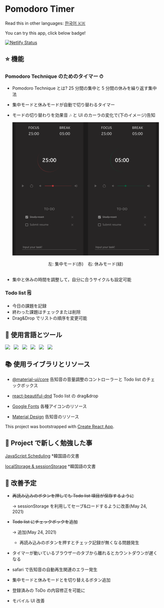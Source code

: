 # Pomodoro Timer

Read this in other languages: [한국어 🇰🇷](README.ko.md)

You can try this app, click below badge!
</br>

<a href="https://stoic-shaw-001338.netlify.app/" target="_blank">![Netlify Status](https://api.netlify.com/api/v1/badges/aea01573-e082-44b4-8617-12e71bf71494/deploy-status)</a>

## ⭐️ 機能

### Pomodoro Technique のためのタイマー ⏱

- Pomodoro Technique とは? 25 分間の集中と 5 分間の休みを繰り返す集中法
- 集中モードと休みモードが自動で切り替わるタイマー
- モードの切り替わりを効果音 🎶 と UI のカーラの変化で(下のイメージ)告知

  ![inApp](public/images/pomodoro.png)
     <center>左: 集中モード(赤)　右: 休みモード(緑)</center>
  <br/>

- 集中と休みの時間を調整して，自分に合うサイクルも設定可能

### Todo list 🗒

- 今日の課題を記録
- 終わった課題はチェックまたは削除
- Drag&Drop でリストの順序を変更可能

## 🦄 使用言語とツール

<p>
    <img src="https://img.shields.io/badge/HTML-E34F26?style=flat&logo=HTML5&logoColor=white"/>&nbsp;&nbsp;
    <img src="https://img.shields.io/badge/CSS-1572B6?style=flat&logo=CSS3&logoColor=white"/>&nbsp;&nbsp;
    <img src="https://img.shields.io/badge/JavaScript-F7DF1E?style=flat&logo=JavaScript&logoColor=black"/>&nbsp;&nbsp;
    <img src="https://img.shields.io/badge/PostCSS-DD3A0A?style=flat&logo=PostCSS&logoColor=white"/>&nbsp;&nbsp;
    <img src="https://img.shields.io/badge/React-61DAFB?style=flat&logo=React&logoColor=black"/>&nbsp;&nbsp;
    <img src="https://img.shields.io/badge/Yarn-2C8EBB?style=flat&logo=Yarn&logoColor=white"/>&nbsp;&nbsp;
 </p>

## 📚 使用ライブラリとリソース

- [@material-ui/core](https://material-ui.com/) 告知音の音量調整のコントローラーと Todo list のチェックボックス

- [react-beautiful-dnd](https://github.com/atlassian/react-beautiful-dnd) Todo list の drag&drop

- [Google Fonts](https://fonts.google.com/icons) 各種アイコンのリソース

- [Material Design](https://material.io/design/sound/sound-resources.html) 告知音のリソース

This project was bootstrapped with [Create React App](https://github.com/facebook/create-react-app).

## 📖 Project で新しく勉強した事

[JavaScript Scheduling](https://www.notion.so/setTimeout-setInterval-ca77892ac1ab47e7bc85a893a2214b40) \*韓国語の文書

[localStorage & sessionStorage](https://www.notion.so/localStorage-SessionStorage-84651886d39c47a890e4d4b9f6c65ff3) \*韓国語の文書

## 🐛 改善予定

- ~~再読み込みのボタンを押しても Todo list 項目が保存するように~~

  → sessionStorage を利用してセーブ&ロードするように改善(May 24, 2021)

- ~~Todo list にチェックボックを追加~~

  → 追加(May 24, 2021)

  - 再読み込みのボタンを押すとチェック記録が無くなる問題発生

- タイマーが動いているブラウザーのタブから離れるとカウントダウンが遅くなる
- safari で告知音の自動再生関連のエラー発生
- 集中モードと休みモードとを切り替えるボタン追加
- 登録済みの ToDo の内容修正を可能に
- モバイル UI 改善
